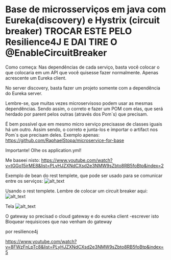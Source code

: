# Base de microsserviços em java com Eureka(discovery) e Hystrix (circuit breaker) TROCAR ESTE PELO Resilience4J E DAI TIRE O @EnableCircuitBreaker

Como começa:
Nas dependências de cada serviço, basta você colocar o que colocaria em um API que você quisesse fazer normalmente. Apenas acrescente um Eureka client.

No server discovery, basta fazer um projeto somente com a dependência do Eureka server.

Lembre-se, que muitas vezes microservisoso podem usar as mesmas dependências. Sendo assim, o correto e fazer um POM com elas, que será herdado por parent pelos outras (através dos Pom`s) que precisam.

É bem possível que em mesmo micro serviço precisasse de classes iguais há um outro. Assim sendo, o correto e junta-los e importar o artifact nos Pom`s que precisam deles. Exemplo apenas:
https://github.com/RaphaelStopa/microservice-for-base

Importante! Olhe os application.yml!

Me baseei nisto:
https://www.youtube.com/watch?v=tGGo15irME8&list=PLyHJZXNdCXsd2e3NMW9sZbto8RB5foBtp&index=2

Exemplo de bean do rest templete, que pode ser usado para se comunicar entre os serviços:
![alt_text](https://github.com/RaphaelStopa/microsservi-o-base/blob/master/exemplo%20de%20bean%20de%20rest%20templete.png)

Usando o rest templete. Lembre de colocar um circuit breaker aqui:
![alt_text](https://github.com/RaphaelStopa/microsservi-o-base/blob/master/usando%20rest%20templete%2C%20lembre%20que%20poder%20dar%20um%20erro%20se%20o%20outro%20serviso%20caiu%2C%20etao%20ter%20que%20usar%20o%20circuit%20breaker.png)

Tela
![alt_text](https://github.com/RaphaelStopa/microsservi-o-base/blob/master/eureka%20tela.png)

O gateway so precisad o cloud gateway e do eureka client -escrever isto
Bloquear requisicoes que nao venham do gateway

por resilience4j

https://www.youtube.com/watch?v=8FWzFnLpTc8&list=PLyHJZXNdCXsd2e3NMW9sZbto8RB5foBtp&index=5
